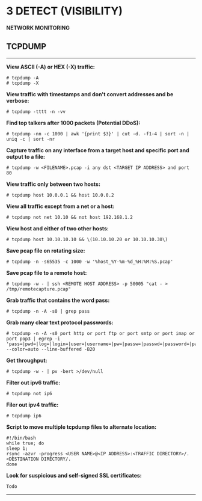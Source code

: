# 3 DETECT (VISIBILITY)

**NETWORK MONITORING**

## TCPDUMP
---
**View ASCII (-A) or HEX (-X) traffic:**
```
# tcpdump -A
# tcpdump -X 
```

**View traffic with timestamps and don't convert addresses and be verbose:**
```
# tcpdump -tttt -n -vv
```

**Find top talkers after 1000 packets (Potential DDoS):**
```
# tcpdump -nn -c 1000 | awk '{print $3}' | cut -d. -f1-4 | sort -n | uniq -c | sort -nr
```

**Capture traffic on any interface from a target host and specific port and output to a file:**
```
# tcpdump -w <FILENAME>.pcap -i any dst <TARGET IP ADDRESS> and port 80 
```

**View traffic only between two hosts:**
```
# tcpdump host 10.0.0.1 && host 10.0.0.2 
```

**View all traffic except from a net or a host:**
```
# tcpdump not net 10.10 && not host 192.168.1.2 
```

**View host and either of two other hosts:**
```
# tcpdump host 10.10.10.10 && \(10.10.10.20 or 10.10.10.30\)
```

**Save pcap file on rotating size:**
```
# tcpdump -n -s65535 -c 1000 -w '%host_%Y-%m-%d_%H:%M:%S.pcap'
```

**Save pcap file to a remote host:**
```
# tcpdump -w - | ssh <REMOTE HOST ADDRESS> -p 50005 "cat - > /tmp/remotecapture.pcap"
```

**Grab traffic that contains the word pass:**
```
# tcpdump -n -A -s0 | grep pass
```

**Grab many clear text protocol passwords:**
```
# tcpdump -n -A -s0 port http or port ftp or port smtp or port imap or port pop3 | egrep -i 'pass=|pwd=|log=|login=|user=|username=|pw=|passw=|passwd=|password=|pass:|user:|username:|password:|login:' --color=auto --line-buffered -B20
```

**Get throughput:**
```
# tcpdump -w - | pv -bert >/dev/null 
```

**Filter out ipv6 traffic:**
```
# tcpdump not ip6
```

**Filer out ipv4 traffic:**
```
# tcpdump ip6
```

**Script to move multiple tcpdump files to alternate location:**
```
#!/bin/bash
while true; do
sleep 1;
rsync -azvr -progress <USER NAME>@<IP ADDRESS>:<TRAFFIC DIRECTORY>/. <DESTINATION DIRECTORY/.
done 
```

**Look for suspicious and self-signed SSL certificates:**
```
Todo
```
---